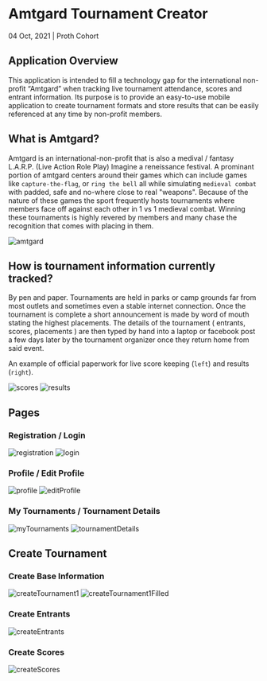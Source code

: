 # Amtgard Tournament Creator

04 Oct, 2021 | Proth Cohort

## Application Overview

This application is intended to fill a technology gap for the international non-profit “Amtgard” when tracking live tournament attendance, scores and entrant information. Its purpose is to provide an easy-to-use mobile application to create tournament formats and store results that can be easily referenced at any time by non-profit members.

## What is Amtgard?

Amtgard is an international-non-profit that is also a medival / fantasy L.A.R.P. (Live Action Role Play) Imagine a reneissance festival. A prominant portion of amtgard centers around their games which can include games like `capture-the-flag`, or `ring the bell` all while simulating `medieval combat` with padded, safe and no-where close to real "weapons". Because of the nature of these games the sport frequently hosts tournaments where members face off against each other in 1 vs 1 medieval combat. Winning these tournaments is highly revered by members and many chase the recognition that comes with placing in them.

![amtgard](public/images/amtgard.png)

## How is tournament information currently tracked?

By pen and paper. Tournaments are held in parks or camp grounds far from most outlets and sometimes even a stable internet connection. Once the tournament is complete a short announcement is made by word of mouth stating the highest placements. The details of the tournament ( entrants, scores, placements ) are then typed by hand into a laptop or facebook post a few days later by the tournament organizer once they return home from said event.

An example of official paperwork for live score keeping (`left`) and results (`right`).

![scores](public/images/scores.png) ![results](public/images/results.png)

## Pages

### Registration / Login

![registration](public/images/registration.png)  ![login](public/images/login.png)

### Profile / Edit Profile

![profile](public/images/profile.png)  ![editProfile](public/images/edit-profile.png)

### My Tournaments / Tournament Details

![myTournaments](public/images/my-tournaments.png)  ![tournamentDetails](public/images/tournament-details.png)

## Create Tournament

### Create Base Information

![createTournament1](public/images/create-tournament-1-blank.png) ![createTournament1Filled](public/images/create-tournament-1-filled.png)

### Create Entrants

![createEntrants](public/images/create-tournament-2-entrants.png)

### Create Scores

![createScores](public/images/create-tournament-3-scores.png)